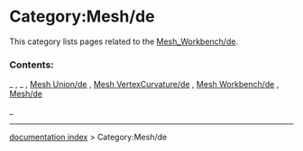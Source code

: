 # Category:Mesh/de
This category lists pages related to the [Mesh\_Workbench/de](Mesh_Workbench/de.md).

### Contents:

_ , _ , [Mesh Union/de](Mesh_Union/de.md) , [Mesh VertexCurvature/de](Mesh_VertexCurvature/de.md) , [Mesh Workbench/de](Mesh_Workbench/de.md) , [Mesh/de](Mesh/de.md)

_

---
[documentation index](../README.md) > Category:Mesh/de
